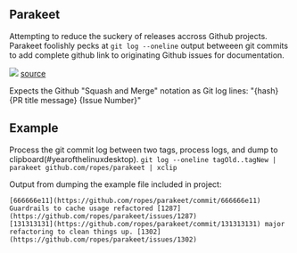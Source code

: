 Parakeet
--------

Attempting to reduce the suckery of releases accross Github projects. Parakeet foolishly pecks at `git log --oneline` output betweeen git commits to add complete github link to originating Github issues for documentation.

![](https://media.giphy.com/media/ceHKRKMR6Ojao/giphy.gif)
[source](https://giphy.com/gifs/bird-explosion-parakeet-ceHKRKMR6Ojao)

Expects the Github "Squash and Merge" notation as Git log lines: "{hash} {PR title message} {Issue Number}"


## Example

Process the git commit log between two tags, process logs, and dump to clipboard(#yearofthelinuxdesktop).
`git log --oneline tagOld..tagNew | parakeet github.com/ropes/parakeet | xclip`

Output from dumping the example file included in project:
```cat eg.gitlog | ./parakeet https://github.com/ropes/parakeet
[666666e11](https://github.com/ropes/parakeet/commit/666666e11) Guardrails to cache usage refactored [1287](https://github.com/ropes/parakeet/issues/1287)
[131313131](https://github.com/ropes/parakeet/commit/131313131) major refactoring to clean things up. [1302](https://github.com/ropes/parakeet/issues/1302)
```